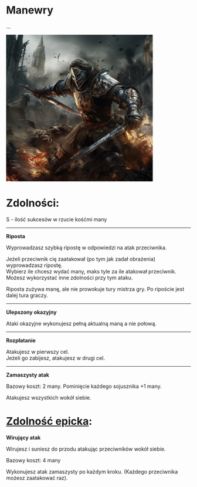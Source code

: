 # Manewry

...

<img src="imgs/manewry.png" width="400">

# Zdolności:

S - ilość sukcesów w rzucie kośćmi many

___

**Riposta**

Wyprowadzasz szybką ripostę w odpowiedzi na atak przeciwnika.

Jeżeli przeciwnik cię zaatakował (po tym jak zadał obrażenia) wyprowadzasz ripostę.\
Wybierz ile chcesz wydać many, maks tyle za ile atakował przeciwnik.\
Możesz wykorzystać inne zdolności przy tym ataku.

Riposta zużywa manę, ale nie prowokuje tury mistrza gry. Po ripoście jest dalej tura graczy.

___

**Ulepszony okazyjny**

Ataki okazyjne wykonujesz pełną aktualną maną a nie połową.

___

**Rozpłatanie**

Atakujesz w pierwszy cel.\
Jeżeli go zabijesz, atakujesz w drugi cel.

___

**Zamaszysty atak**

Bazowy koszt: 2 many. Pominięcie każdego sojusznika +1 many.

Atakujesz wszystkich wokół siebie.

# [Zdolność epicka](/docs/zdolnosc-epicka.md):

**Wirujący atak**

Wirujesz i suniesz do przodu atakując przeciwników wokół siebie.

Bazowy koszt: 4 many

Wykonujesz atak zamaszysty po każdym kroku. (Każdego przeciwnika możesz zaatakować raz).
